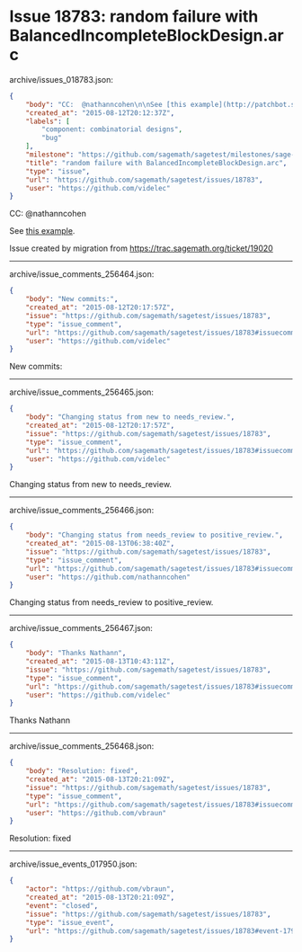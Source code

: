 # Issue 18783: random failure with BalancedIncompleteBlockDesign.arc

archive/issues_018783.json:
```json
{
    "body": "CC:  @nathanncohen\n\nSee [this example](http://patchbot.sagemath.org/log/18246/debian/8.1/x86_64/3.16.0-4-amd64/mangouste/2015-08-12%2020:09:03%20+0000?short).\n\nIssue created by migration from https://trac.sagemath.org/ticket/19020\n\n",
    "created_at": "2015-08-12T20:12:37Z",
    "labels": [
        "component: combinatorial designs",
        "bug"
    ],
    "milestone": "https://github.com/sagemath/sagetest/milestones/sage-6.9",
    "title": "random failure with BalancedIncompleteBlockDesign.arc",
    "type": "issue",
    "url": "https://github.com/sagemath/sagetest/issues/18783",
    "user": "https://github.com/videlec"
}
```
CC:  @nathanncohen

See [this example](http://patchbot.sagemath.org/log/18246/debian/8.1/x86_64/3.16.0-4-amd64/mangouste/2015-08-12%2020:09:03%20+0000?short).

Issue created by migration from https://trac.sagemath.org/ticket/19020





---

archive/issue_comments_256464.json:
```json
{
    "body": "New commits:",
    "created_at": "2015-08-12T20:17:57Z",
    "issue": "https://github.com/sagemath/sagetest/issues/18783",
    "type": "issue_comment",
    "url": "https://github.com/sagemath/sagetest/issues/18783#issuecomment-256464",
    "user": "https://github.com/videlec"
}
```

New commits:



---

archive/issue_comments_256465.json:
```json
{
    "body": "Changing status from new to needs_review.",
    "created_at": "2015-08-12T20:17:57Z",
    "issue": "https://github.com/sagemath/sagetest/issues/18783",
    "type": "issue_comment",
    "url": "https://github.com/sagemath/sagetest/issues/18783#issuecomment-256465",
    "user": "https://github.com/videlec"
}
```

Changing status from new to needs_review.



---

archive/issue_comments_256466.json:
```json
{
    "body": "Changing status from needs_review to positive_review.",
    "created_at": "2015-08-13T06:38:40Z",
    "issue": "https://github.com/sagemath/sagetest/issues/18783",
    "type": "issue_comment",
    "url": "https://github.com/sagemath/sagetest/issues/18783#issuecomment-256466",
    "user": "https://github.com/nathanncohen"
}
```

Changing status from needs_review to positive_review.



---

archive/issue_comments_256467.json:
```json
{
    "body": "Thanks Nathann",
    "created_at": "2015-08-13T10:43:11Z",
    "issue": "https://github.com/sagemath/sagetest/issues/18783",
    "type": "issue_comment",
    "url": "https://github.com/sagemath/sagetest/issues/18783#issuecomment-256467",
    "user": "https://github.com/videlec"
}
```

Thanks Nathann



---

archive/issue_comments_256468.json:
```json
{
    "body": "Resolution: fixed",
    "created_at": "2015-08-13T20:21:09Z",
    "issue": "https://github.com/sagemath/sagetest/issues/18783",
    "type": "issue_comment",
    "url": "https://github.com/sagemath/sagetest/issues/18783#issuecomment-256468",
    "user": "https://github.com/vbraun"
}
```

Resolution: fixed



---

archive/issue_events_017950.json:
```json
{
    "actor": "https://github.com/vbraun",
    "created_at": "2015-08-13T20:21:09Z",
    "event": "closed",
    "issue": "https://github.com/sagemath/sagetest/issues/18783",
    "type": "issue_event",
    "url": "https://github.com/sagemath/sagetest/issues/18783#event-17950"
}
```
